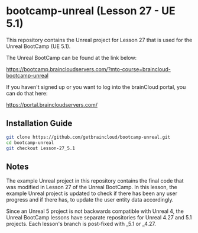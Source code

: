 # bootcamp-unreal (Lesson 27 - UE 5.1)

This repository contains the Unreal project for Lesson 27 that is used for the Unreal BootCamp (UE 5.1).

The Unreal BootCamp can be found at the link below:

https://bootcamp.braincloudservers.com/?mto-course=braincloud-bootcamp-unreal


If you haven't signed up or you want to log into the brainCloud portal, you can do that here:

https://portal.braincloudservers.com/


## Installation Guide

```bash
git clone https://github.com/getbraincloud/bootcamp-unreal.git
cd bootcamp-unreal
git checkout Lesson-27_5.1
```

## Notes

The example Unreal project in this repository contains the final code that was modified in Lesson 27 of the Unreal BootCamp. In this lesson, the example Unreal project is updated to check if there has been any user progress and if there has, to update the user entity data accordingly.

Since an Unreal 5 project is not backwards compatible with Unreal 4, the Unreal BootCamp lessons have separate repositories for Unreal 4.27 and 5.1 projects. Each lesson's branch is post-fixed with _5.1 or _4.27.
